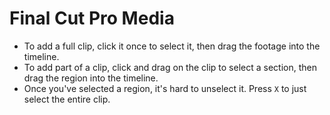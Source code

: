 # Final Cut Pro Media

- To add a full clip, click it once to select it, then drag the footage into the timeline.
- To add part of a clip, click and drag on the clip to select a section, then drag the region into the timeline.
- Once you've selected a region, it's hard to unselect it. Press `X` to just select the entire clip.
